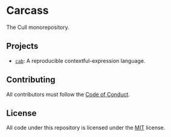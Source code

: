 # Carcass <!-- thank alcuin for the name -->

The Cull monorepository.

## Projects

- [`cab`](./cab/README.md): A reproducible contextful-expression language.

## Contributing

All contributors must follow the [Code of Conduct](./CODE_OF_CONDUCT.md).

## License

All code under this repository is licensed under the [MIT](./LICENSE.md)
license.
